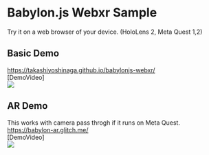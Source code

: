 # Babylon.js Webxr Sample

Try it on a web browser of your device. (HoloLens 2, Meta Quest 1,2)<br>
## Basic Demo
https://takashiyoshinaga.github.io/babylonjs-webxr/
<br>
[DemoVideo]<br>
[![](https://img.youtube.com/vi/MyY8gUxv0vA/0.jpg)](https://www.youtube.com/watch?v=MyY8gUxv0vA)


## AR Demo
This works with camera pass throgh if it runs on Meta Quest. <br>
https://babylon-ar.glitch.me/
<br>
[DemoVideo] <br>
[![](https://img.youtube.com/vi/RfqHajas-mc/0.jpg)](https://www.youtube.com/watch?v=RfqHajas-mc)
